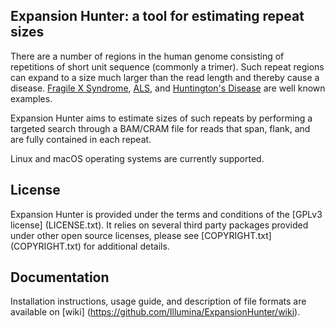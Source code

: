 Expansion Hunter: a tool for estimating repeat sizes
----------------------------------------------------

There are a number of regions in the human genome consisting of repetitions of short unit sequence (commonly a trimer). Such repeat regions can expand to a size much larger than the read length and thereby cause a disease. [Fragile X Syndrome](https://en.wikipedia.org/wiki/Fragile_X_syndrome), [ALS](https://en.wikipedia.org/wiki/Amyotrophic_lateral_sclerosis), and [Huntington's Disease](https://en.wikipedia.org/wiki/Huntington%27s_disease) are well known examples.

Expansion Hunter aims to estimate sizes of such repeats by performing a targeted search through a BAM/CRAM file for reads that span, flank, and are fully contained in each repeat.

Linux and macOS operating systems are currently supported.

License
-------

Expansion Hunter is provided under the terms and conditions of the [GPLv3 license] (LICENSE.txt). It relies on several third party packages provided under other open source licenses, please see [COPYRIGHT.txt] (COPYRIGHT.txt) for additional details.

Documentation
-------------

Installation instructions, usage guide, and description of file formats are available on [wiki] (https://github.com/Illumina/ExpansionHunter/wiki).
